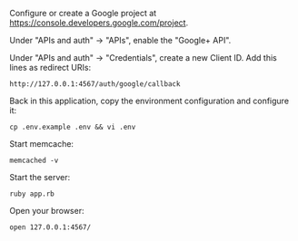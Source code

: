 Configure or create a Google project at https://console.developers.google.com/project.

Under "APIs and auth" -> "APIs", enable the "Google+ API".

Under "APIs and auth" -> "Credentials", create a new Client ID. Add this lines as redirect URIs:

    http://127.0.0.1:4567/auth/google/callback

Back in this application, copy the environment configuration and configure it:

    cp .env.example .env && vi .env

Start memcache:

    memcached -v

Start the server:

    ruby app.rb

Open your browser:

    open 127.0.0.1:4567/
